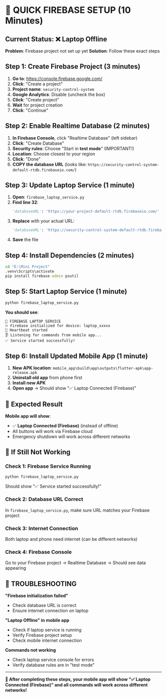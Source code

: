 # 🚀 QUICK FIREBASE SETUP (10 Minutes)

## Current Status: ❌ Laptop Offline
**Problem**: Firebase project not set up yet
**Solution**: Follow these exact steps

## Step 1: Create Firebase Project (3 minutes)

1. **Go to**: https://console.firebase.google.com/
2. **Click**: "Create a project"
3. **Project name**: `security-control-system`
4. **Google Analytics**: Disable (uncheck the box)
5. **Click**: "Create project"
6. **Wait** for project creation
7. **Click**: "Continue"

## Step 2: Enable Realtime Database (2 minutes)

1. **In Firebase Console**, click "Realtime Database" (left sidebar)
2. **Click**: "Create Database"
3. **Security rules**: Choose "Start in **test mode**" (IMPORTANT!)
4. **Location**: Choose closest to your region
5. **Click**: "Done"
6. **COPY the database URL** (looks like: `https://security-control-system-default-rtdb.firebaseio.com/`)

## Step 3: Update Laptop Service (1 minute)

1. **Open**: `firebase_laptop_service.py`
2. **Find line 32**: 
   ```python
   'databaseURL': 'https://your-project-default-rtdb.firebaseio.com/'
   ```
3. **Replace** with your actual URL:
   ```python
   'databaseURL': 'https://security-control-system-default-rtdb.firebaseio.com/'
   ```
4. **Save** the file

## Step 4: Install Dependencies (2 minutes)

```cmd
cd "E:\Mini Project"
.venv\Scripts\activate
pip install firebase-admin psutil
```

## Step 5: Start Laptop Service (1 minute)

```cmd
python firebase_laptop_service.py
```

**You should see**:
```
🚀 FIREBASE LAPTOP SERVICE
🔥 Firebase initialized for device: laptop_xxxxx
💓 Heartbeat started
👂 Listening for commands from mobile app...
✅ Service started successfully!
```

## Step 6: Install Updated Mobile App (1 minute)

1. **New APK location**: `mobile_app\build\app\outputs\flutter-apk\app-release.apk`
2. **Uninstall old app** from phone first
3. **Install new APK**
4. **Open app** → Should show "✅ Laptop Connected (Firebase)"

## 🎯 Expected Result

**Mobile app will show**:
- ✅ **Laptop Connected (Firebase)** (instead of offline)
- All buttons will work via Firebase cloud
- Emergency shutdown will work across different networks

## 🔧 If Still Not Working

### Check 1: Firebase Service Running
```cmd
python firebase_laptop_service.py
```
Should show "✅ Service started successfully!"

### Check 2: Database URL Correct
In `firebase_laptop_service.py`, make sure URL matches your Firebase project

### Check 3: Internet Connection
Both laptop and phone need internet (can be different networks)

### Check 4: Firebase Console
Go to your Firebase project → Realtime Database → Should see data appearing

## 🚨 TROUBLESHOOTING

**"Firebase initialization failed"**
- Check database URL is correct
- Ensure internet connection on laptop

**"Laptop Offline" in mobile app**
- Check if laptop service is running
- Verify Firebase project setup
- Check mobile internet connection

**Commands not working**
- Check laptop service console for errors
- Verify database rules are in "test mode"

---

**🎯 After completing these steps, your mobile app will show "✅ Laptop Connected (Firebase)" and all commands will work across different networks!**
